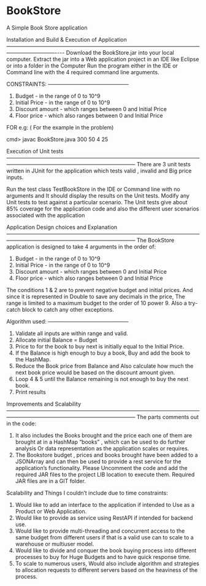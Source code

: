 # BookStore
A Simple Book Store application

Installation and Build & Execution of Application
—————————————————————————————————————————————----
Download the BookStore.jar into your local computer.
Extract the jar into a Web application project in an IDE like Eclipse or into a folder in the Computer
Run the program either in the IDE or Command line with the 4 required command line arguments.

CONSTRAINTS:
———————————————
1. Budget - in the range of 0 to 10^9 
2.  Initial Price - in the range of 0 to 10^9 
3. Discount amount - which ranges between 0 and Initial Price
4. Floor price - which also ranges between 0 and Initial Price

FOR e.g: ( For the example in the problem)
 
cmd> javac BookStore.java 300 50 4 25 

Execution of Unit tests
————————————————————————————————————————————————————————————
There are 3 unit tests written in JUnit for the application which tests valid , invalid and Big price inputs. 

Run the test class TestBookStore in the IDE or Command line with no arguments and It should display the results on the Unit tests.
Modify any Unit tests to test against a particular scenario. 
The Unit tests give about 85% coverage for the application code and also the different user scenarios associated with the application 

Application Design choices and Explanation
————————————————————————————————————————————————————————————
The BookStore application is designed to take 4 arguments in the order of:

1. Budget - in the range of 0 to 10^9 
2.  Initial Price - in the range of 0 to 10^9 
3. Discount amount - which ranges between 0 and Initial Price
4. Floor price - which also ranges between 0 and Initial Price

The conditions 1 & 2 are to prevent negative budget and initial prices. 
And since it is represented in Double to save any decimals in the price, The range is limited to a maximum budget to the order of 10 power 9.
Also a try-catch block to catch any other exceptions.

Algorithm used:
———————————————
1. Validate all inputs are within range and valid.
2. Allocate initial Balance = Budget
3. Price to for the book to buy next is initially equal to the Initial Price.
4. If the Balance is high enough to buy a book, Buy and add the book to the HashMap.
5. Reduce the Book price from Balance and Also calculate how much the next book price would be based on the discount amount given.
6. Loop 4 & 5 until the Balance remaining is not enough to buy the next book.
7. Print results


Improvements and Scalability
————————————————————————————————————————————————————————————
The parts comments out in the code:
1. It also includes the Books brought and the price each one of them are brought at in a HashMap “books” , which can be used to do further analysis 
Or data representation as the application scales or requires. 
2. The Bookstore budget , prices and books brought have been added to a JSONArray and can then be used to provide a rest service for the application’s functionality.
Please Uncomment the code and add the required JAR files to the project LIB location to execute them.  Required JAR files are in a GIT folder.

Scalability and Things I couldn’t include due to time constraints: 
1. Would like to add an interface to the application if intended to Use as a Product or Web Application.
2. Would like to provide as service using RestAPI if intended for backend use.
3. Would like to provide multi-threading and concurrent access to the same budget from different users if that is a valid use can to scale to a warehouse or multiuser model.
4. Would like to divide and conquer the book buying process into different processes to buy for Huge Budgets and to have quick response time.
5. To scale to numerous users, Would also include algorithm and strategies to allocation requests to different servers based on the heaviness of the process.
